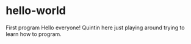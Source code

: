 # hello-world
First program
Hello everyone! 
Quintin here just playing around trying to learn how to program.
